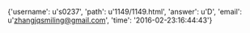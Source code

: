 {'username': u's0237', 'path': u'1149/1149.html', 'answer': u'D', 'email': u'zhangjqsmiling@gmail.com', 'time': '2016-02-23:16:44:43'}